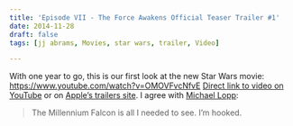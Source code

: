 ```yaml
---
title: 'Episode VII - The Force Awakens Official Teaser Trailer #1'
date: 2014-11-28
draft: false
tags: [jj abrams, Movies, star wars, trailer, Video]

---
```


With one year to go, this is our first look at the new Star Wars movie: https://www.youtube.com/watch?v=OMOVFvcNfvE [Direct link to video on YouTube](https://www.youtube.com/watch?v=OMOVFvcNfvE) or on [Apple’s trailers site](http://trailers.apple.com/trailers/lucasfilm/starwarstheforceawakens/). I agree with [Michael Lopp](http://randsinrepose.com/links/2014/11/28/the-force-awakens-a-collage-of-iconic-images/):

> The Millennium Falcon is all I needed to see. I’m hooked.